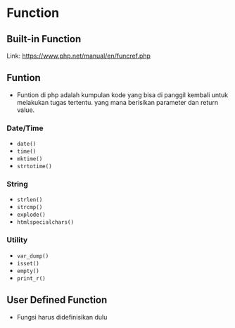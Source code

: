 # Function
## Built-in Function
Link: https://www.php.net/manual/en/funcref.php

## Funtion
- Funtion di php adalah kumpulan kode yang bisa di panggil kembali untuk melakukan tugas tertentu. yang mana berisikan parameter dan return value.

### Date/Time
- `date()`
- `time()`
- `mktime()`
- `strtotime()`

### String
- `strlen()`
- `strcmp()`
- `explode()`
- `htmlspecialchars()`

### Utility
- `var_dump()`
- `isset()`
- `empty()`
- `print_r()`

## User Defined Function
- Fungsi harus didefinisikan dulu

